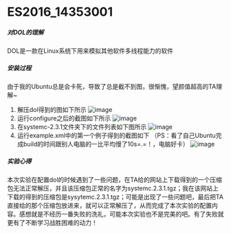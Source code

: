 # ES2016_14353001
##### 对DOL的理解
 DOL是一款在Linux系统下用来模拟其他软件多线程能力的软件

##### 安装过程
由于我的Ubuntu总是会卡死，导致了总是截不到图，很惭愧，望颜值超高的TA理解~
1. 解压dol得到的图如下所示
![image](http://oesbzaqvs.bkt.clouddn.com/16-10-9/70483715.jpg)
2. 运行configure之后的截图如下所示
![image](http://oesbzaqvs.bkt.clouddn.com/16-10-9/94286348.jpg)
3. 在systemc-2.3.1文件夹下的文件列表如下图所示
![image](http://oesbzaqvs.bkt.clouddn.com/16-10-9/14504854.jpg)
4. 运行example.xml中的第一个例子得到的截图如下 （PS：看了自己Ubuntu完成build的时间跟别人电脑的一比平均慢了10s=.=！，电脑好卡）
![image](http://oesbzaqvs.bkt.clouddn.com/16-10-9/82530763.jpg)


##### 实验心得
本次实验在配置dol的时候遇到了一些问题，在TA给的网站上下载得到的一个压缩包无法正常解压，并且该压缩包正常的名字为systemc.2.3.1.tgz；我在该网站上下载的得到的压缩包是sysytemc.2.3.1.tgz；可能是出现了一些问题吧，最后把TA直接给的那个压缩包放进来，就可以正常解压了，从而完成了本次实验的配置内容。感想就是不经历一番失败的洗礼，可能本次实验也不是完美的吧。有了失败就更有了不断学习战胜困难的动力！
